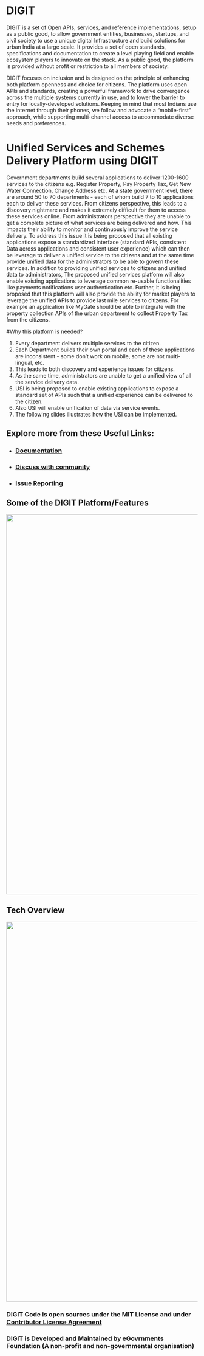 # DIGIT 

DIGIT is a set of Open APIs, services, and reference implementations, setup as a public good, to allow government entities, businesses, startups, and civil society to use a unique digital Infrastructure and build solutions for urban India at a large scale. It provides a set of open standards, specifications and documentation to create a level playing field and enable ecosystem players to innovate on the stack. As a public good, the platform is provided without profit or restriction to all members of society.

DIGIT focuses on inclusion and is designed on the principle of enhancing both platform openness and choice for citizens. The platform uses open APIs and standards, creating a powerful framework to drive convergence across the multiple systems currently in use, and to lower the barrier to entry for locally-developed solutions. Keeping in mind that most Indians use the internet through their phones, we follow and advocate a “mobile-first” approach, while supporting multi-channel access to accommodate diverse needs and preferences.

# Unified Services and Schemes Delivery Platform using DIGIT
Government departments build several applications to deliver 1200-1600 services to the citizens e.g. Register Property, Pay Property Tax, Get New Water Connection, Change Address etc. At a state government level, there are around 50 to 70 departments - each of whom build 7 to 10 applications each to deliver these services. From citizens perspective, this leads to a discovery nightmare and makes it extremely difficult for them to access these services online.
From administrators perspective they are unable to get a complete picture of what services are being delivered and how. This impacts their ability to monitor and continuously improve the service delivery.
To address this issue it is being proposed that all existing applications expose a standardized interface (standard APIs, consistent Data across applications and consistent user experience) which can then be leverage to deliver a unified service to the citizens and at the same time provide unified data for the administrators to be able to govern these services.
In addition to providing unified services to citizens and unified data to administrators, The proposed unified services platform will also enable existing applications to leverage common re-usable functionalities like payments notifications user authentication etc.
Further, it is being proposed that this platform will also provide the ability for market players to leverage the unified APIs to provide last mile services to citizens. For example an application like MyGate should be able to integrate with the property collection APIs of the urban department to collect Property Tax from the citizens.

#Why this platform is needed?

1. Every department delivers multiple services to the citizen.
2. Each Department builds their own portal and each of these applications are inconsistent - some don’t work on mobile, some are not multi-lingual, etc.
3. This leads to both discovery and experience issues for citizens.
4. As the same time, administrators are unable to get a unified view of all the service delivery data. 
5. USI is being proposed to enable existing applications to expose a standard set of APIs such that a unified experience can be delivered to the citizen.
6. Also USI will enable unification of data via service events. 
7. The following slides illustrates how the USI can be implemented.

## Explore more from these Useful Links:

* ### [Documentation](https://docs.digit.org)

* ### [Discuss with community](https://github.com/egovernments/Digit-Core/discussions)

* ### [Issue Reporting](https://github.com/egovernments/Digit-Core/issues)


## Some of the DIGIT Platform/Features
<img src="https://egov-images.s3.ap-south-1.amazonaws.com/DIGIT+-+Features.png" width="1000">

## Tech Overview
<img src="https://egov-images.s3.ap-south-1.amazonaws.com/DIGIT+-+TechStack.png" width="1000">


### DIGIT Code is open sources under the MIT License and under [Contributor License Agreement](https://forms.gle/nnNZjB7P1YPuEHb69)

### DIGIT is Developed and Maintained by eGovrnments Foundation (A non-profit and non-governmental organisation)
